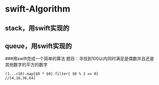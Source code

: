 # swift-Algorithm

## stack，用swift实现的

## queue，用swift实现的

###用swift完成一个简单的算法
 题目：寻找到100以内同时满足是偶数并且还是其他数字的平方的数字
   
    (1...<10).map{$0 * $0}.filter{ $0 % 2 == 0}
    //[4,16,36,64]
    
    
    
